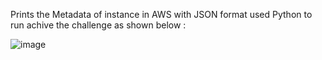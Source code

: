 Prints the Metadata of instance in AWS with JSON format used Python to run achive the challenge as shown below : 

![image](https://user-images.githubusercontent.com/50552335/138574692-b70f2373-2f40-4fff-9139-3bfbafc28d93.png)
